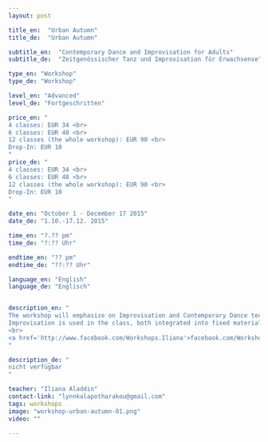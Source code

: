 ```yaml
---
layout: post

title_en:  "Urban Autumn"
title_de:  "Urban Autumn"

subtitle_en:  "Contemporary Dance and Improvisation for Adults"
subtitle_de:  "Zeitgenössischer Tanz und Improvisation für Erwachsense"

type_en: "Workshop"
type_de: "Workshop"

level_en: "Advanced"
level_de: "Fortgeschritten"

price_en: "
4 classes: EUR 34 <br>
6 classes: EUR 48 <br>
12 classes (the whole workshop): EUR 90 <br>
Drop-In: EUR 10
"
price_de: "
4 classes: EUR 34 <br>
6 classes: EUR 48 <br>
12 classes (the whole workshop): EUR 90 <br>
Drop-In: EUR 10
"

date_en: "October 1 - December 17 2015"
date_de: "1.10.-17.12. 2015"

time_en: "?.?? pm"
time_de: "?:?? Uhr"

endtime_en: "?? pm"
endtime_de: "??:?? Uhr"

language_en: "English"
language_de: "Englisch"


description_en: "
The workshop will emphasize on Improvisation and Contemporary Dance technique build-up, while inviting the physical joy of organic movement. The technical part focuses on floor work practice, understanding the relation to the floor. Using the flow of the movement to understand the paths followed in space and in the body, we will also explore different movement qualities and dynamics.<br>
Improvisation is used in the class, both integrated into fixed material and separately. To wake up our receiving antennas, our tools of movement, of expression and body awareness. Improvising our warm up & warming up our Improvisation.
<br>
<a href='http://www.facebook.com/Workshops.Iliana'>facebook.com/Workshops.Iliana</a>
"

description_de: "
nicht verfügbar
"

teacher: "Iliana Aladdin"
contact-link: "lynnkalapotharakou@gmail.com"
tags: workshops
image: "workshop-urban-autumn-01.png"
video: ""

---
```






